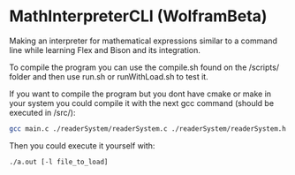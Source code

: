 # MathInterpreterCLI (WolframBeta)
Making an interpreter for mathematical expressions similar to a command line while learning Flex and Bison and its integration.

To compile the program you can use the compile.sh found on the /scripts/ folder and then use run.sh or runWithLoad.sh to test it.

If you want to compile the program but you dont have cmake or make in your system you could compile it with the next gcc command (should be executed in /src/):

```bash
gcc main.c ./readerSystem/readerSystem.c ./readerSystem/readerSystem.h ./errorManager/errorManager.c ./errorManager/errorManager.h ./symbolTable/symbolTable.c ./symbolTable/symbolTable.h utils/bHashTable.c utils/bHashTable.h utils/colours.h utils/defineParser.c utils/defineParser.h Flex\&Bison/CLIHelp.c Flex\&Bison/CLIHelp.h
```

Then you could execute it yourself with:

```bash
./a.out [-l file_to_load]
```
